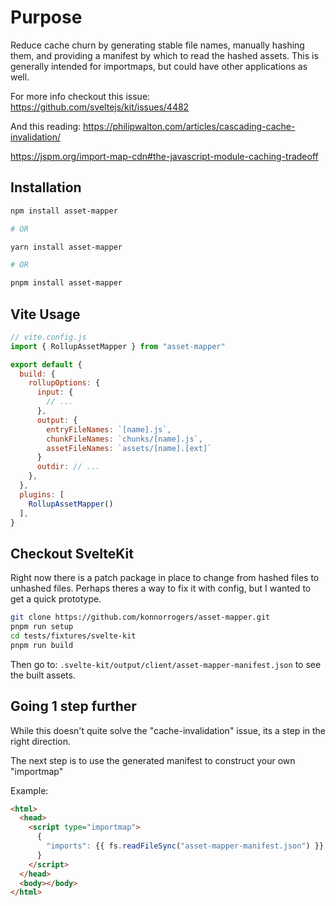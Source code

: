 # Purpose

Reduce cache churn by generating stable file names, manually hashing them, and
providing a manifest by which to read the hashed assets. This is generally intended
for importmaps, but could have other applications as well.

For more info checkout this issue: <https://github.com/sveltejs/kit/issues/4482>

And this reading: <https://philipwalton.com/articles/cascading-cache-invalidation/>

<https://jspm.org/import-map-cdn#the-javascript-module-caching-tradeoff>

## Installation

```bash
npm install asset-mapper

# OR

yarn install asset-mapper

# OR

pnpm install asset-mapper
```

## Vite Usage

```js
// vite.config.js
import { RollupAssetMapper } from "asset-mapper"

export default {
  build: {
    rollupOptions: {
      input: {
        // ...
      },
      output: {
        entryFileNames: `[name].js`,
        chunkFileNames: `chunks/[name].js`,
        assetFileNames: `assets/[name].[ext]`
      }
      outdir: // ...
    },
  },
  plugins: [
    RollupAssetMapper()
  ],
}
```

## Checkout SvelteKit

Right now there is a patch package in place to change from hashed files to unhashed files.
Perhaps theres a way to fix it with config, but I wanted to get a quick prototype.

```bash
git clone https://github.com/konnorrogers/asset-mapper.git
pnpm run setup
cd tests/fixtures/svelte-kit
pnpm run build
```

Then go to: `.svelte-kit/output/client/asset-mapper-manifest.json` to see the built assets.

## Going 1 step further

While this doesn't quite solve the "cache-invalidation" issue, its a step in the right direction.

The next step is to use the generated manifest to construct your own "importmap"

Example:

```html
<html>
  <head>
    <script type="importmap">
      {
        "imports": {{ fs.readFileSync("asset-mapper-manifest.json") }}
      }
    </script>
  </head>
  <body></body>
</html>
```
